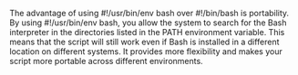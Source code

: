 The advantage of using #!/usr/bin/env bash over #!/bin/bash is portability. By using #!/usr/bin/env bash, you allow the system to search for the Bash interpreter in the directories listed in the PATH environment variable. This means that the script will still work even if Bash is installed in a different location on different systems. It provides more flexibility and makes your script more portable across different environments.

